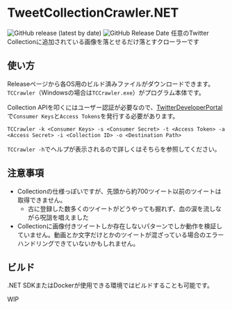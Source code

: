 # TweetCollectionCrawler.NET
![GitHub release (latest by date)](https://img.shields.io/github/v/release/rexent-gx/TweetCollectionCrawler.NET?color=green)
![GitHub Release Date](https://img.shields.io/github/release-date/rexent-gx/TweetCollectionCrawler.NET)
任意のTwitter Collectionに追加されている画像を落とせるだけ落とすクローラーです

## 使い方
Releaseページから各OS用のビルド済みファイルがダウンロードできます。`TCCrawler`（Windowsの場合は`TCCrawler.exe`）がプログラム本体です。  

Collection APIを叩くにはユーザー認証が必要なので、[TwitterDeveloperPortal](https://developer.twitter.com/)で`Consumer Keys`と`Access Tokens`を発行する必要があります。

    TCCrawler -k <Consumer Keys> -s <Consumer Secret> -t <Access Token> -a <Access Secret> -i <Collection ID> -o <Destination Path>

`TCCrawler -h`でヘルプが表示されるので詳しくはそちらを参照してください。

## 注意事項
- Collectionの仕様っぽいですが、先頭から約700ツイート以前のツイートは取得できません。
  - 古に登録した数多くのツイートがどうやっても掘れず、血の涙を流しながら呪詛を唱えました
- Collectionに画像付きツイートしか存在しないパターンでしか動作を検証していません。動画とか文字だけとかのツイートが混ざっている場合のエラーハンドリングできていないかもしれません。

## ビルド
.NET SDKまたはDockerが使用できる環境ではビルドすることも可能です。

WIP
